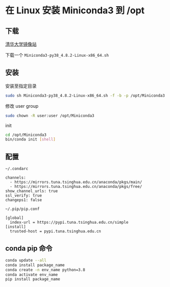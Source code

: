 # 在 Linux 安装 Miniconda3 到 /opt

## 下载

[清华大学镜像站](https://mirrors.tuna.tsinghua.edu.cn/anaconda/miniconda/)

下载一个 `Miniconda3-py38_4.8.2-Linux-x86_64.sh`

## 安装

安装至指定目录

```bash
sudo sh Miniconda3-py38_4.8.2-Linux-x86_64.sh -f -b -p /opt/Miniconda3
```

修改 user group

```bash
sudo chown -R user:user /opt/Miniconda3
```

init

```bash
cd /opt/Miniconda3
bin/conda init [shell]
```

## 配置

`~/.condarc`

```text
channels:
  - https://mirrors.tuna.tsinghua.edu.cn/anaconda/pkgs/main/
  - https://mirrors.tuna.tsinghua.edu.cn/anaconda/pkgs/free/
show_channel_urls: true
ssl_verify: true
changeps1: false
```

`~/.pip/pip.conf`

```text
[global]
  index-url = https://pypi.tuna.tsinghua.edu.cn/simple
[install]
  trusted-host = pypi.tuna.tsinghua.edu.cn
```

## conda pip 命令

```bash
conda update --all
conda install package_name
conda create -n env_name python=3.8
conda activate env_name
pip install package_name
```

